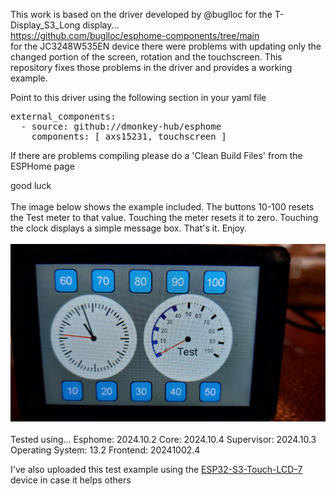 This work is based on the driver developed by @buglloc for the T-Display_S3_Long display...<br>
https://github.com/buglloc/esphome-components/tree/main<br>
for the JC3248W535EN device there were problems with updating only the changed portion of the screen, rotation and the touchscreen.
This repository fixes those problems in the driver and provides a working example.

Point to this driver using the following section in your yaml file

<pre>
external_components:
  - source: github://dmonkey-hub/esphome
    components: [ axs15231, touchscreen ] 
</pre>

If there are problems compiling please do a 'Clean Build Files' from the ESPHome page

good luck
<br>
<br>
The image below shows the example included.
The buttons 10-100 resets the Test meter to that value. Touching the meter resets it to zero. Touching the clock displays a simple message box.
That's it. Enjoy. <br><br>
<img src="LVGL%20example.jpg" alt="Example image"><br><br>
Tested using...
Esphome: 2024.10.2
Core: 2024.10.4
Supervisor: 2024.10.3
Operating System: 13.2
Frontend: 20241002.4

I've also uploaded this test example using the <a href="https://www.waveshare.com/wiki/ESP32-S3-Touch-LCD-7" target="_blank">ESP32-S3-Touch-LCD-7</a> device in case it helps others
